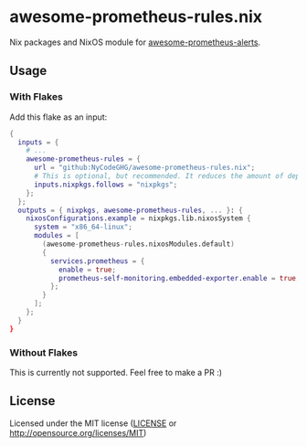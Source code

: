 # awesome-prometheus-rules.nix

Nix packages and NixOS module for [awesome-prometheus-alerts](https://github.com/samber/awesome-prometheus-alerts).

## Usage

### With Flakes

Add this flake as an input:

```nix
{
  inputs = {
    # ...
    awesome-prometheus-rules = {
      url = "github:NyCodeGHG/awesome-prometheus-rules.nix";
      # This is optional, but recommended. It reduces the amount of dependencies and clutter in your flake.lock
      inputs.nixpkgs.follows = "nixpkgs";
    };
  };
  outputs = { nixpkgs, awesome-prometheus-rules, ... }: {
    nixosConfigurations.example = nixpkgs.lib.nixosSystem {
      system = "x86_64-linux";
      modules = [
        (awesome-prometheus-rules.nixosModules.default)
        {
          services.prometheus = {
            enable = true;
            prometheus-self-monitoring.embedded-exporter.enable = true;
          };
        }
      ];
    };
  }
}
```

### Without Flakes

This is currently not supported. Feel free to make a PR :)

## License

Licensed under the MIT license ([LICENSE](LICENSE) or http://opensource.org/licenses/MIT)
